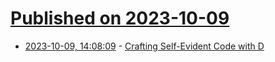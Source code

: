 # [Published on 2023-10-09](index.md)

* [2023-10-09, 14:08:09](https://lobste.rs/s/ziexde/crafting_self_evident_code_with_d) - [Crafting Self-Evident Code with D](https://dlang.org/blog/2023/10/02/crafting-self-evident-code-with-d/)
